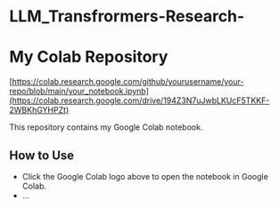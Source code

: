 # LLM_Transfrormers-Research-
# My Colab Repository
[https://colab.research.google.com/github/yourusername/your-repo/blob/main/your_notebook.ipynb](https://colab.research.google.com/drive/194Z3N7uJwbLKUcF5TKKF-2WBKhGYHPZt)

This repository contains my Google Colab notebook.

## How to Use

- Click the Google Colab logo above to open the notebook in Google Colab.
- ...

